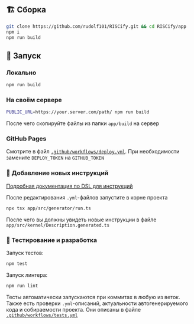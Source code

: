 ## 🏗️ Сборка

```bash
git clone https://github.com/rudolf101/RISCify.git && cd RISCify/app
npm i
npm run build
```

## 🚀 Запуск

### Локально
```bash
npm run build
```

### На своём сервере

```bash
PUBLIC_URL=https://your.server.com/path/ npm run build
```

После чего скопируйте файлы из папки `app/build` на сервер

### GitHub Pages

Смотрите в файл [`.github/workflows/deploy.yml`](https://github.com/rudolf101/RISCify/blob/main/.github/workflows/deploy.yml). При необходимости замените `DEPLOY_TOKEN` на `GITHUB_TOKEN`

### 🧩 Добавление новых инструкций

[Подробная документация по DSL для инструкций](https://github.com/rudolf101/RISCify/blob/main/dsl/README.md)

После редактирования `.yml`-файлов запустите в корне проекта

```bash
npx tsx app/src/generator/run.ts
```

После чего вы должны увидеть новые инструкции в файле `app/src/kernel/Description.generated.ts`

### 🧪 Тестирование и разработка

Запуск тестов:

```bash
npm test
```

Запуск линтера:

```bash
npm run lint
```

Тесты автоматически запускаются при коммитах в любую из веток. Также есть проверки `.yml`-описаний, актуальности автогенерируемого кода и собираемости проекта. Они описаны в файле [`.github/workflows/tests.yml`](https://github.com/rudolf101/RISCify/blob/main/.github/workflows/tests.yml)
